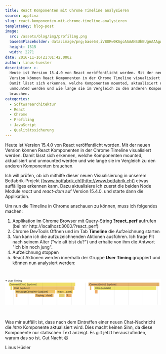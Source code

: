 ```yaml
---
title: React Komponenten mit Chrome Timeline analysieren
source: apptiva
slug: react-komponenten-mit-chrome-timeline-analysieren
templateKey: blog-post
image:
  src: /assets/blog/img/profiling.png
  base64Placeholder: data:image/png;base64,iVBORw0KGgoAAAANSUhEUgAAAAgAAAAFCAIAAAD38zoCAAAACXBIWXMAAAsTAAALEwEAmpwYAAAAiElEQVR4nAF9AIL/AC5UXAA1V5+xucbFxbe5vbe5vLa5ur7AxABqk6cAEzh4h4/Gua/QyL7Wz8jLxcPFu7EAjKayNXiUu8C3qZRgq5RU49Ki9Ozb1MejAPT4+vH2+fz69PTs2/Hm0/Ts2f735v/77gDk4N+ksrmwvMTh4OHc3uDm5+nl5ufj4+ReQFgSqpA1WAAAAABJRU5ErkJggg==
  height: 1515
  width: 2271
date: 2016-11-16T21:01:42.000Z
author: linus-huesler
description: >-
  Heute ist Version 15.4.0 von React veröffentlicht worden. Mit der neuen
  Version können React Komponenten in der Chrome Timeline visualisiert werden.
  Damit lässt sich erkennen, welche Komponenten mounted, aktualisiert und
  unmounted werden und wie lange sie im Vergleich zu den anderen Komponenten
  brauchen.
categories:
  - Softwarearchitektur
  - React
  - Chrome
  - Profiling
  - JavaScript
  - Qualitätssicherung
---
```


Heute ist Version 15.4.0 von React veröffentlicht worden. Mit der neuen Version können React Komponenten in der Chrome Timeline visualisiert werden. Damit lässt sich erkennen, welche Komponenten mounted, aktualisiert und unmounted werden und wie lange sie im Vergleich zu den anderen Komponenten brauchen.

Ich will prüfen, ob ich mithilfe dieser neuen Visualisierung in unserem Botfabrik-Projekt ([www.botfabrik.ch](http://www.botfabrik.ch)) etwas auffälliges erkennen kann. Dazu aktualisiere ich zuerst die beiden Node Module <em>react</em> und <em>react-dom</em> auf Version 15.4.0. und starte dann die Applikation.

Um nun die Timeline in Chrome anschauen zu können, muss ich folgendes machen:

<ol>
  <li>Applikation im Chrome Browser mit Query-String <strong>?react_perf</strong> aufrufen (bei mir http://localhost:3000/?react_perf)</li>
  <li>Chrome DevTools Öffnen und im Tab <strong>Timeline</strong> die Aufzeichnung starten</li>
  <li>Nun kann ich die aufzuzeichnenden Aktionen ausführen. Ich frage Pit nach seinem Alter ("wie alt bist du?") und erhalte von ihm die Antwort "Ich bin noch jung".</li>
  <li>Aufzeichnung stoppen</li>
  <li>React Aktionen werden innerhalb der Gruppe <strong>User Timing</strong> gruppiert und können nun analysiert werden:</li>
</ol>
&nbsp;

![react-profiling](img/react-profiling.png)

&nbsp;

Was mir auffällt ist, dass nach dem Eintreffen einer neuen Chat-Nachricht die <em>Intro</em> Komponente aktualisiert wird. Dies macht keinen Sinn, da diese Komponente nur statischen Text anzeigt. Es gilt jetzt herauszufinden, warum das so ist. Gut Nacht :smile:

Linus Hüsler

